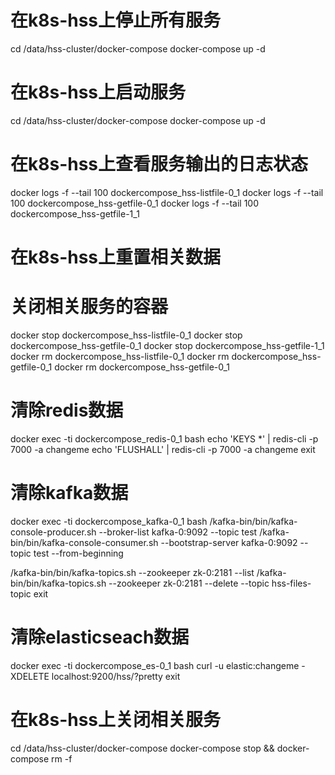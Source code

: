 # 在k8s-hss上停止所有服务
cd /data/hss-cluster/docker-compose
docker-compose up -d

# 在k8s-hss上启动服务
cd /data/hss-cluster/docker-compose
docker-compose up -d

# 在k8s-hss上查看服务输出的日志状态
docker logs -f --tail 100 dockercompose_hss-listfile-0_1
docker logs -f --tail 100 dockercompose_hss-getfile-0_1
docker logs -f --tail 100 dockercompose_hss-getfile-1_1

# 在k8s-hss上重置相关数据

# 关闭相关服务的容器
docker stop dockercompose_hss-listfile-0_1
docker stop dockercompose_hss-getfile-0_1
docker stop dockercompose_hss-getfile-1_1
docker rm dockercompose_hss-listfile-0_1
docker rm dockercompose_hss-getfile-0_1
docker rm dockercompose_hss-getfile-0_1

# 清除redis数据
docker exec -ti dockercompose_redis-0_1 bash
echo 'KEYS *' | redis-cli -p 7000 -a changeme
echo 'FLUSHALL' | redis-cli -p 7000 -a changeme
exit

# 清除kafka数据
docker exec -ti dockercompose_kafka-0_1 bash
/kafka-bin/bin/kafka-console-producer.sh --broker-list kafka-0:9092 --topic test
/kafka-bin/bin/kafka-console-consumer.sh --bootstrap-server kafka-0:9092 --topic test --from-beginning

/kafka-bin/bin/kafka-topics.sh --zookeeper zk-0:2181 --list
/kafka-bin/bin/kafka-topics.sh --zookeeper zk-0:2181 --delete --topic hss-files-topic
exit

# 清除elasticseach数据
docker exec -ti dockercompose_es-0_1 bash
curl -u elastic:changeme -XDELETE localhost:9200/hss/?pretty
exit

# 在k8s-hss上关闭相关服务
cd /data/hss-cluster/docker-compose
docker-compose stop && docker-compose rm -f

